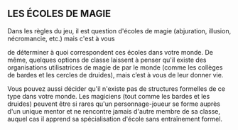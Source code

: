 ## LES ÉCOLES DE MAGIE


Dans les règles du jeu, il est question d'écoles de magie
(abjuration, illusion, nécromancie, etc.) mais c'est à vous

de déterminer à quoi correspondent ces écoles dans votre
monde. De même, quelques options de classe laissent à
penser qu'il existe des organisations utilisatrices de magie
de par le monde (comme les collèges de bardes et les cercles
de druides), mais c’est à vous de leur donner vie.

Vous pouvez aussi décider qu'il n'existe pas de structures
formelles de ce type dans votre monde. Les magiciens (tout
comme les bardes et les druides) peuvent être si rares qu'un
personnage-joueur se forme auprès d'un unique mentor et ne
rencontre jamais d'autre membre de sa classe, auquel cas il
apprend sa spécialisation d'école sans entraînement formel.
